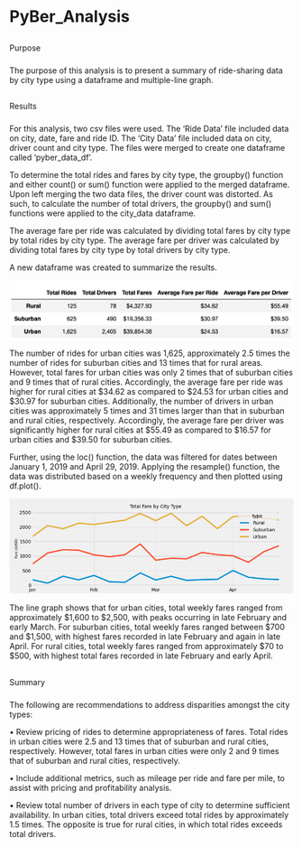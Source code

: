 # PyBer_Analysis

## 
Purpose

### 
The purpose of this analysis is to present a summary of ride-sharing data by city type using a dataframe and multiple-line graph. 

## 
Results

### 
For this analysis, two csv files were used. The ‘Ride Data’ file included data on city, date, fare and ride ID. The ‘City Data’ file included data on
city, driver count and city type. The files were merged to create one dataframe called ‘pyber_data_df’. 

To determine the total rides and fares by city type, the groupby() function and either count() or sum() function were applied to the merged dataframe.
Upon left merging the two data files, the driver count was distorted. As such, to calculate the number of total drivers, the groupby() and sum() 
functions were applied to the city_data dataframe. 

The average fare per ride was calculated by dividing total fares by city type by total rides by city type. The average fare per driver was calculated by
dividing total fares by city type by total drivers by city type. 

A new dataframe was created to summarize the results. 

![pyber_analysis](Resources/pyber_analysis.png)

The number of rides for urban cities was 1,625, approximately 2.5 times the number of rides for suburban cities and 13 times that for rural areas. 
However, total fares for urban cities was only 2 times that of suburban cities and 9 times that of rural cities. Accordingly, the average fare per ride 
was higher for rural cities at $34.62 as compared to $24.53 for urban cities and $30.97 for suburban cities. Additionally, the number of drivers in urban 
cities was approximately 5 times and 31 times larger than that in suburban and rural cities, respectively. Accordingly, the average fare per driver was 
significantly higher for rural cities at $55.49 as compared to $16.57 for urban cities and $39.50 for suburban cities. 

Further, using the loc() function, the data was filtered for dates between January 1, 2019 and April 29, 2019. Applying the resample() function, the data 
was distributed based on a weekly frequency and then plotted using df.plot().  

![total_fare_type_graph](Resources/total_fare_type_graph.png)

The line graph shows that for urban cities, total weekly fares ranged from approximately $1,600 to $2,500, with peaks occurring in late February and 
early March. For suburban cities, total weekly fares ranged between $700 and $1,500, with highest fares recorded in late February and again in late 
April. For rural cities, total weekly fares ranged from approximately $70 to $500, with highest total fares recorded in late February and early April. 

##
Summary

###
The following are recommendations to address disparities amongst the city types: 

•	Review pricing of rides to determine appropriateness of fares. Total rides in urban cities were 2.5 and 13 times that of suburban and rural cities, 
respectively. However, total fares in urban cities were only 2 and 9 times that of suburban and rural cities, respectively.  

•	Include additional metrics, such as mileage per ride and fare per mile, to assist with pricing and profitability analysis. 

•	Review total number of drivers in each type of city to determine sufficient availability. In urban cities, total drivers exceed total rides by 
approximately 1.5 times. The opposite is true for rural cities, in which total rides exceeds total drivers.


